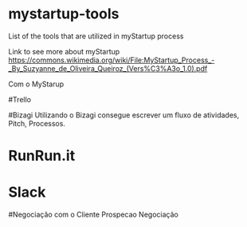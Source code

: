 # mystartup-tools
List of the tools that are utilized in myStartup process

Link to see more about myStartup
https://commons.wikimedia.org/wiki/File:MyStartup_Process_-_By_Suzyanne_de_Oliveira_Queiroz_(Vers%C3%A3o_1.0).pdf


Com o MyStarup

#Trello


#Bizagi
Utilizando o Bizagi consegue escrever um fluxo de atividades, Pitch, Processos.


# RunRun.it


# Slack


#Negociação com o Cliente
Prospecao
Negociação 
